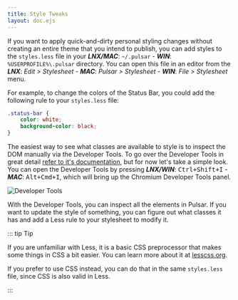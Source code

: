 ```yaml
---
title: Style Tweaks
layout: doc.ejs
---
```


If you want to apply quick-and-dirty personal styling changes without creating
an entire theme that you intend to publish, you can add styles to the
`styles.less` file in your
**_LNX/MAC_**: `~/.pulsar` - **_WIN_**: `%USERPROFILE%\.pulsar`
directory. You can open this file in an editor from the
**_LNX_**: _Edit > Stylesheet_ -
**_MAC_**: _Pulsar > Stylesheet_ -
**_WIN_**: _File > Stylesheet_
menu.

For example, to change the colors of the Status Bar, you could add the following
rule to your `styles.less` file:

```css
.status-bar {
	color: white;
	background-color: black;
}
```

The easiest way to see what classes are available to style is to inspect the DOM
manually via the Developer Tools. To go over the Developer Tools in great detail [refer to it's documentation](), but for now let's take a simple look. You can open
the Developer Tools by pressing
**_LNX/WIN_**: <kbd>Ctrl+Shift+I</kbd> -
**_MAC_**: <kbd>Alt+Cmd+I</kbd>, which will bring up the Chromium Developer Tools
panel.

![Developer Tools](/img/atom/devtools.png "Developer Tools")

With the Developer Tools, you can inspect all the elements in Pulsar. If you
want to update the style of something, you can figure out what classes it has
and add a Less rule to your stylesheet to modify it.

::: tip Tip

If you are unfamiliar with Less, it is a basic CSS preprocessor that makes some
things in CSS a bit easier. You can learn more about it at [lesscss.org](http://www.lesscss.org).

If you prefer to use CSS instead, you can do that in the same `styles.less`
file, since CSS is also valid in Less.

:::
